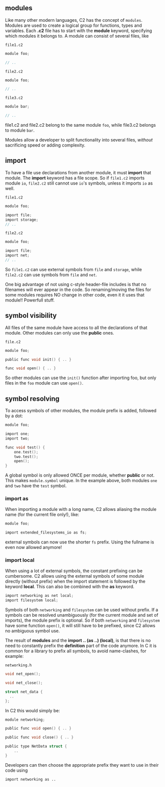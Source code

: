 ## modules

Like many other modern languages, C2 has the concept of `modules`. Modules are
used to create a logical group for functions, types and variables. Each __.c2__
file has to start with the __module__ keyword, specifying which modules it belongs
to. A module can consist of several files, like

`file1.c2`
```c
module foo;

// ..
```

`file2.c2`
```c
module foo;

// ..
```

`file3.c2`
```c
module bar;

// ..
```

file1.c2 and file2.c2 belong to the same module `foo`, while file3.c2 belongs to
module `bar`.

Modules allow a developer to split functionality into several files, *without*
sacrificing speed or adding complexity.

## import
To have a file use declarations from another module, it must __import__ that module.
The __import__ keyword has a file scope. So if `file1.c2` imports module `io`,
`file2.c2` still cannot use `io`'s symbols, unless it imports `io` as well.

`file1.c2`
```c
module foo;

import file;
import storage;
// ..
```

`file2.c2`
```c
module foo;

import file;
import net;
// ..
```

So `file1.c2` can use external symbols from `file` and `storage`, while `file2.c2`
can use symbols from `file` and `net`.

One big advantage of not using c-style header-file includes is that no filenames will
ever appear in the code. So renaming/moving the files for some modules requires NO
change in other code, even it it uses that module!! Powerfull stuff.

## symbol visibility

All files of the same module have access to all the declarations of that module. Other
modules can only use the __public__ ones.

`file.c2`
```c
module foo;

public func void init() { .. }

func void open() { .. }
```

So other modules can use the `init()` function after importing foo, but only files in the
`foo` module can use `open()`.

## symbol resolving
To access symbols of other modules, the module prefix is added, followed by a dot:

```c
module foo;

import one;
import two;

func void test() {
    one.test();
    two.test();
    open();
}
```
A global symbol is only allowed ONCE per module, whether __public__ or not. This makes
`module.symbol` unique. In the example above, both modules `one` and `two` have the
`test` symbol.

### import as
When importing a module with a long name, C2 allows aliasing the module name (for the
current file only!), like:

```c
module foo;

import extended_filesystems_io as fs;
```
external symbols can now use the shorter `fs` prefix. Using the fullname is even now
allowed anymore!

### import local
When using a lot of external symbols, the constant prefixing can be cumbersome. C2
allows using the external symbols of some module directly (without prefix) when the
import statement is followed by the keyword __local__. This can also be combined with
the __as__ keyword.

```c
import networking as net local;
import filesystem local;
```
Symbols of both `networking` and `filesystem` can be used without prefix. If a symbols
can be resolved unambiguously (for the current module and set of imports), the module
prefix is optional. So if both `networking` and `filesystem` have some function `open()`,
it will still have to be prefixed, since C2 allows no ambiguous symbol use.

The result of __modules__ and the __import .. (as ..) (local)__, is that there is no
need to constantly prefix the __definition__ part of the code anymore. In C it is common
for a library to prefix all symbols, to avoid name-clashes, for example:

`networking.h`
```c
void net_open();

void net_close();

struct net_data {
  ..
};
```

In C2 this would simply be:
```c
module networking;

public func void open() { .. }

public func void close() { .. }

public type NetData struct {
    ..
}

```
Developers can then choose the appropriate prefix they want to use in their code using

`import networking as ..`

